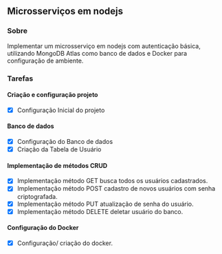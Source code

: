 ## Microsserviços em nodejs

### Sobre

Implementar um microsserviço em nodejs com autenticação básica, utilizando MongoDB Atlas como banco de dados e Docker para configuração de ambiente.

### Tarefas
 
#### Criação e configuração projeto
- [x] Configuração Inicial do projeto


#### Banco de dados
- [x] Configuração do Banco de dados
- [x] Criação da Tabela de Usuário

#### Implementação de métodos CRUD
- [x] Implementação método GET busca todos os usuários cadastrados.
- [x] Implementação método POST cadastro de novos usuários com senha criptografada.
- [x] Implementação método PUT atualização de senha do usuário.
- [x] Implementação método DELETE deletar usuário do banco.

#### Configuração do Docker
- [x] Configuração/ criação do docker.